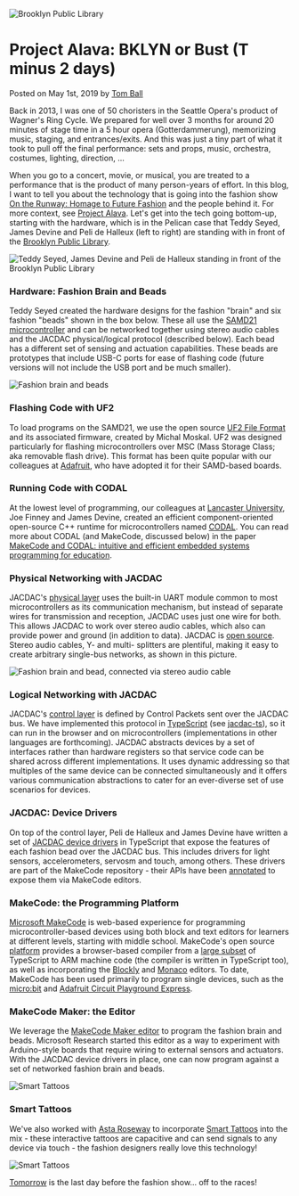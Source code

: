 ![Brooklyn Public Library](/static/blog/alava/bklyn_pub_lib_night.jpg)

# Project Alava: BKLYN or Bust (T minus 2 days)

Posted on May 1st, 2019 by [Tom Ball](https://www.microsoft.com/en-us/research/people/tball/)

Back in 2013, I was one of 50 choristers in the Seattle Opera's product of Wagner's Ring Cycle. We prepared for well over 3 months for around 20 minutes of stage time in a 5 hour opera (Gotterdammerung), memorizing music, staging, and entrances/exits. And this was just a tiny part of what it took to pull off the final performance: sets and props, music, orchestra, costumes, lighting, direction, ...

When you go to a concert, movie, or musical, you are treated to a performance that is the
product of many person-years of effort. In this blog, I want to tell you about
the technology that is going into the fashion show [On the Runway: Homage to Future Fashion](https://bfahomagetofuturefashion.eventbrite.com/) and the people behind it. For more context, see
[Project Alava](/blog/alava/alava). Let's get into the tech going bottom-up, starting
with the hardware, which is in the Pelican case that Teddy Seyed, James Devine and Peli de Halleux 
(left to right) are standing with in front of the [Brooklyn Public Library](https://www.bklynlibrary.org/locations/central).

![Teddy Seyed, James Devine and Peli de Halleux standing in front of the Brooklyn Public Library](/static/blog/alava/trio.jpg)

### Hardware: Fashion Brain and Beads

Teddy Seyed created the hardware designs for the fashion "brain" and six fashion "beads" shown in the box below.  These all use the [SAMD21 microcontroller](https://www.microchip.com/wwwproducts/en/ATSAMD21G18) and can be networked together using stereo audio cables and the JACDAC physical/logical protocol (described below). Each bead has a different set of sensing and actuation capabilities. These beads are prototypes that include USB-C ports for ease of flashing code (future versions will not include the USB port and be much smaller). 

![Fashion brain and beads](/static/blog/alava/boxBrainBeads.jpg)

### Flashing Code with UF2

To load programs on the SAMD21, we use the open source [UF2 File Format](https://makecode.com/blog/one-chip-to-flash-them-all) and its associated firmware, created by Michal Moskal. UF2
was designed particularly for flashing microcontrollers over MSC (Mass Storage Class; 
aka removable flash drive). This
format has been quite popular with our colleagues at [Adafruit](https://www.adafruit.com),
who have adopted it for their SAMD-based boards. 

### Running Code with CODAL

At the lowest level of programming, our colleagues at [Lancaster University](https://www.lancaster.ac.uk/),
Joe Finney and James Devine, created 
an efficient component-oriented open-source C++ runtime for microcontrollers
named [CODAL](https://github.com/lancaster-university/codal).
You can read more about CODAL (and MakeCode, discussed below) in the paper
[MakeCode and CODAL: intuitive and efficient embedded systems programming for education](https://www.microsoft.com/en-us/research/publication/makecode-and-codal-intuitive-and-efficient-embedded-systems-programming-for-education/).

### Physical Networking with JACDAC

JACDAC's [physical layer](https://microsoft.github.io/jacdac-ts/spec/specification#physical-layer) uses the built-in UART module common to most microcontrollers as its communication mechanism, but instead of separate wires for transmission and reception, JACDAC uses just one wire for both.
This allows JACDAC to work over stereo audio cables, which also
can provide power and ground (in addition to data). JACDAC is [open source](https://github.com/jacdac).
Stereo audio cables, Y- and multi- splitters are plentiful, 
making it easy to create arbitrary single-bus networks, as shown in this picture.

![Fashion brain and bead, connected via stereo audio cable](/static/blog/alava/jacdac.jpg)

### Logical Networking with JACDAC

JACDAC's [control layer](https://microsoft.github.io/jacdac-ts/spec/specification#control-layer) is defined by Control Packets sent over the JACDAC bus.  We have implemented this protocol in [TypeScript](https://www.typescriptlang.org) (see [jacdac-ts](https://github.com/microsoft/jacdac-ts)), so it can run in the browser and on microcontrollers (implementations in other languages are forthcoming). JACDAC abstracts devices by a set of interfaces rather than hardware registers so that service code can be shared across different implementations. It uses dynamic addressing so that multiples of the same device can be connected simultaneously and it offers various communication abstractions to cater for an ever-diverse set of use scenarios for devices. 

### JACDAC: Device Drivers

On top of the control layer, Peli de Halleux and James Devine have written a set of [JACDAC device drivers](https://github.com/Microsoft/pxt-common-packages/tree/master/libs/jacdac-drivers) in TypeScript that expose the features of each fashion bead over the JACDAC bus. This includes drivers for light sensors, accelerometers, servosm and touch, among others.  These drivers are part of the MakeCode repository - their APIs have been [annotated](https://makecode.com/defining-blocks) to expose them via MakeCode editors.

### MakeCode: the Programming Platform

[Microsoft MakeCode](https://www.makecode.com) is web-based experience for programming microcontroller-based devices using 
both block and text editors for learners at different levels, starting with middle school. 
MakeCode's open source [platform](https://github.com/microsoft/pxt) provides
 a browser-based compiler from a [large subset](/language) of TypeScript to ARM machine code (the compiler is written in TypeScript too), as well as incorporating the [Blockly](https://developers.google.com/blockly/) and [Monaco](https://microsoft.github.io/monaco-editor/index.html) editors.
To date, MakeCode has been used primarily to program single devices, 
such as the [micro:bit](https://makecode.microbit.org) and
[Adafruit Circuit Playground Express](https://makecode.adafruit.com).

### MakeCode Maker: the Editor

We leverage the [MakeCode Maker editor](https://maker.makecode.com) to program the fashion brain and beads.
Microsoft Research started this editor as a way to experiment with Arduino-style boards that require wiring
to external sensors and actuators. With the JACDAC device drivers in place, one can now program against
a set of networked fashion brain and beads.

![Smart Tattoos](/static/blog/alava/maker_beads.jpg)

### Smart Tattoos

We've also worked with [Asta Roseway]() to incorporate [Smart Tattoos](https://www.microsoft.com/en-us/research/project/smart-tattoos/)
into the mix - these interactive tattoos are capacitive and can send signals to any device via touch - the fashion designers
really love this technology!

![Smart Tattoos](/static/blog/alava/smart_tattoo.jpg)

[Tomorrow](/blog/alava/bdale-tminus1) is the last day before the fashion show... off to the races!



